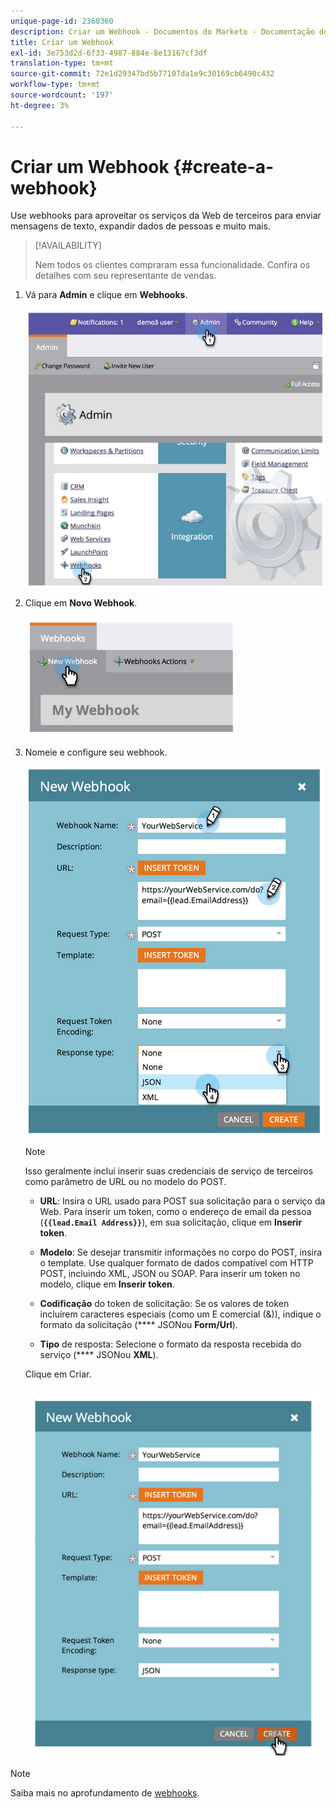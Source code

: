 ```yaml
---
unique-page-id: 2360360
description: Criar um Webhook - Documentos do Marketo - Documentação do produto
title: Criar um Webhook
exl-id: 3e753d2d-6f33-4987-884e-8e13167cf3df
translation-type: tm+mt
source-git-commit: 72e1d29347bd5b77107da1e9c30169cb6490c432
workflow-type: tm+mt
source-wordcount: '197'
ht-degree: 3%

---
```


# Criar um Webhook {#create-a-webhook}

Use webhooks para aproveitar os serviços da Web de terceiros para enviar mensagens de texto, expandir dados de pessoas e muito mais.

>[!AVAILABILITY]
>
>Nem todos os clientes compraram essa funcionalidade. Confira os detalhes com seu representante de vendas.

1. Vá para **Admin** e clique em **Webhooks**.

   ![](assets/image2014-9-24-14-3a52-3a57.png)

1. Clique em **Novo Webhook**.

   ![](assets/image2014-9-24-14-3a53-3a9.png)

1. Nomeie e configure seu webhook.

   ![](assets/image2014-9-24-14-3a53-3a19.png)

   >[!NOTE]
   >
   >Isso geralmente inclui inserir suas credenciais de serviço de terceiros como parâmetro de URL ou no modelo do POST.

   * **URL**: Insira o URL usado para POST sua solicitação para o serviço da Web. Para inserir um token, como o endereço de email da pessoa (**`{{lead.Email Address}}`**), em sua solicitação, clique em **Inserir token**.

   * **Modelo**: Se desejar transmitir informações no corpo do POST, insira o template. Use qualquer formato de dados compatível com HTTP POST, incluindo XML, JSON ou SOAP. Para inserir um token no modelo, clique em **Inserir token**.

   * **Codificação** do token de solicitação: Se os valores de token incluírem caracteres especiais (como um E comercial (&amp;)), indique o formato da solicitação (**** JSONou  **Form/Url**).

   * **Tipo** de resposta: Selecione o formato da resposta recebida do serviço (**** JSONou  **XML**).

   Clique em Criar.

   ![](assets/image2014-9-24-14-3a53-3a35.png)

>[!NOTE]
>
>Saiba mais no aprofundamento de [webhooks](https://developers.marketo.com/documentation/webhooks/).
